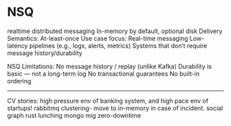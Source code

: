 # NSQ 
realtime distributed messaging
In-memory by default, optional disk
Delivery Semantics:	At-least-once
Use case focus: 
Real-time messaging
Low-latency pipelines (e.g., logs, alerts, metrics)
Systems that don’t require message history/durability

NSQ Limitations:
No message history / replay (unlike Kafka)
Durability is basic — not a long-term log
No transactional guarantees
No built-in ordering


---
CV stories:
high pressure env of banking system, and high pace env of startups!
rabbitmq clustering- move to in-memory in case of incident.
social graph
rust lunching
mongo mig zero-downtime
